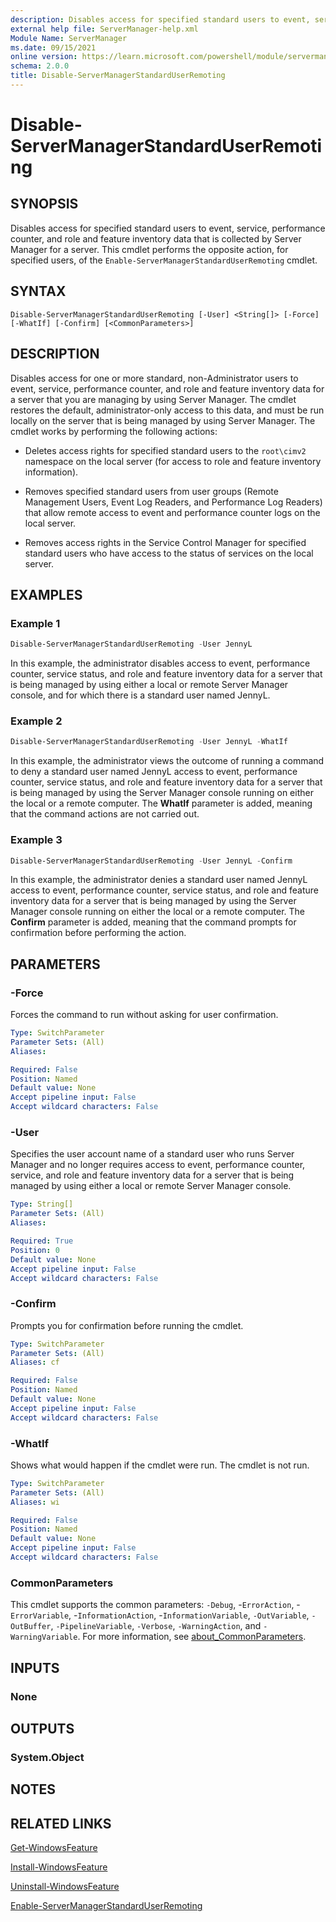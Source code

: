 ```yaml
---
description: Disables access for specified standard users to event, service, performance counter, and role and feature inventory data that is collected by Server Manager for a server.
external help file: ServerManager-help.xml
Module Name: ServerManager
ms.date: 09/15/2021
online version: https://learn.microsoft.com/powershell/module/servermanager/disable-servermanagerstandarduserremoting?view=windowsserver2022-ps&wt.mc_id=ps-gethelp
schema: 2.0.0
title: Disable-ServerManagerStandardUserRemoting
---
```


# Disable-ServerManagerStandardUserRemoting

## SYNOPSIS

Disables access for specified standard users to event, service, performance counter, and role and
feature inventory data that is collected by Server Manager for a server. This cmdlet performs the
opposite action, for specified users, of the `Enable-ServerManagerStandardUserRemoting` cmdlet.

## SYNTAX

```
Disable-ServerManagerStandardUserRemoting [-User] <String[]> [-Force] [-WhatIf] [-Confirm] [<CommonParameters>]
```

## DESCRIPTION

Disables access for one or more standard, non-Administrator users to event, service, performance
counter, and role and feature inventory data for a server that you are managing by using Server
Manager. The cmdlet restores the default, administrator-only access to this data, and must be run
locally on the server that is being managed by using Server Manager. The cmdlet works by performing
the following actions:

- Deletes access rights for specified standard users to the `root\cimv2` namespace on the local server
  (for access to role and feature inventory information).

- Removes specified standard users from user groups (Remote Management Users, Event Log Readers, and
  Performance Log Readers) that allow remote access to event and performance counter logs on the
  local server.

- Removes access rights in the Service Control Manager for specified standard users who have access
  to the status of services on the local server.

## EXAMPLES

### Example 1

```powershell
Disable-ServerManagerStandardUserRemoting -User JennyL
```

In this example, the administrator disables access to event, performance counter, service
status, and role and feature inventory data for a server that is being managed by using either a
local or remote Server Manager console, and for which there is a standard user named JennyL.

### Example 2

```powershell
Disable-ServerManagerStandardUserRemoting -User JennyL -WhatIf
```

In this example, the administrator views the outcome of running a command to deny a standard user
named JennyL access to event, performance counter, service status, and role and feature inventory
data for a server that is being managed by using the Server Manager console running on either the
local or a remote computer. The **WhatIf** parameter is added, meaning that the command actions are
not carried out.

### Example 3

```powershell
Disable-ServerManagerStandardUserRemoting -User JennyL -Confirm
```

In this example, the administrator denies a standard user named JennyL access to event, performance
counter, service status, and role and feature inventory data for a server that is being managed by
using the Server Manager console running on either the local or a remote computer. The **Confirm**
parameter is added, meaning that the command prompts for confirmation before performing the action.

## PARAMETERS

### -Force

Forces the command to run without asking for user confirmation.

```yaml
Type: SwitchParameter
Parameter Sets: (All)
Aliases: 

Required: False
Position: Named
Default value: None
Accept pipeline input: False
Accept wildcard characters: False
```

### -User

Specifies the user account name of a standard user who runs Server Manager and no longer requires
access to event, performance counter, service, and role and feature inventory data for a server that
is being managed by using either a local or remote Server Manager console.

```yaml
Type: String[]
Parameter Sets: (All)
Aliases: 

Required: True
Position: 0
Default value: None
Accept pipeline input: False
Accept wildcard characters: False
```

### -Confirm

Prompts you for confirmation before running the cmdlet.

```yaml
Type: SwitchParameter
Parameter Sets: (All)
Aliases: cf

Required: False
Position: Named
Default value: None
Accept pipeline input: False
Accept wildcard characters: False
```

### -WhatIf

Shows what would happen if the cmdlet were run.
The cmdlet is not run.

```yaml
Type: SwitchParameter
Parameter Sets: (All)
Aliases: wi

Required: False
Position: Named
Default value: None
Accept pipeline input: False
Accept wildcard characters: False
```

### CommonParameters

This cmdlet supports the common parameters: `-Debug`, -`ErrorAction`, -`ErrorVariable`,
-`InformationAction`, -`InformationVariable`, `-OutVariable`, `-OutBuffer`, `-PipelineVariable`,
`-Verbose`, `-WarningAction`, and `-WarningVariable`. For more information, see
[about_CommonParameters](https://go.microsoft.com/fwlink/?LinkID=113216).

## INPUTS

### None

## OUTPUTS

### System.Object

## NOTES

## RELATED LINKS

[Get-WindowsFeature](./Get-WindowsFeature.md)

[Install-WindowsFeature](./Install-WindowsFeature.md)

[Uninstall-WindowsFeature](./Uninstall-WindowsFeature.md)

[Enable-ServerManagerStandardUserRemoting](./Enable-ServerManagerStandardUserRemoting.md)

